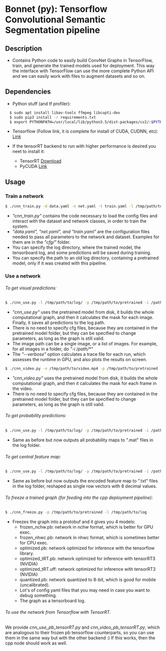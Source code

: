 # Bonnet (py): Tensorflow Convolutional Semantic Segmentation pipeline

## Description

- Contains Python code to easily build ConvNet Graphs in TensorFlow,
train, and generate the trained models used for deployment. This way the
interface with TensorFlow can use the more complete Python API and we can easily
work with files to augment datasets and so on.

## Dependencies

- Python stuff (and tf profiler):
  
```sh
  $ sudo apt install libav-tools ffmpeg libcupti-dev
  $ sudo pip3 install -r requirements.txt
  $ export PYTHONPATH=/usr/local/lib/python3.5/dist-packages/cv2/:$PYTHONPATH # Needed if you have ROS Kinetic installed
```

- Tensorflow (Follow link, it is complete for install of CUDA, CUDNN, etc): [Link](https://www.tensorflow.org/install/install_linux)

- If the tensorRT backend to run with higher performance is desired you neet to install it:
  - TensorRT [Download](https://developer.nvidia.com/nvidia-tensorrt-download)
  - PyCUDA [Link](https://wiki.tiker.net/PyCuda/Installation/Linux)

## Usage

### Train a network

```sh
$ ./cnn_train.py -d data.yaml -n net.yaml -t train.yaml -l /tmp/path/to/log/ -p /tmp/path/to/pretrained
```

- _"cnn_train.py"_ contains the code necessary to load the config files and interact with the dataset and network classes, in order to train the system.
- _"data.yaml", "net.yaml", and "train.yaml"_ are the configuration files needed to pass all parameters to the network and dataset. Examples for them are in the _"cfg/"_ folder.
- You can specify the log directory, where the trained model, the tensorboard log, and some predictions will be saved during training.
- You can specify the path to an old log directory, containing a pretrained model, only if it was created with this pipeline.

### Use a network

###### To get visual predictions:

```sh
$ ./cnn_use.py -l /tmp/path/to/log/ -p /tmp/path/to/pretrained -i /path/to/image
```

  - _"cnn_use.py"_ uses the pretrained model from disk, it builds the whole computational graph, and then it calculates the mask for each image. Finally, it saves all predictions to the log path.
  - There is no need to specify cfg files, because they are contained in the pretrained model folder, but they can be specified to change parameters, as long as the graph is still valid.
  - The image path can be a single image, or a list of images. For example, for all images in a folder, do _"-i /path/\*"_
  - The _"--verbose"_ option calculates a trace file for each run, which assesses the runtime in GPU, and also plots the results on screen.

```sh
$ ./cnn_video.py -v /tmp/path/to/video.mp4 -p /tmp/path/to/pretrained 
```

  - _"cnn_video.py"_ uses the pretrained model from disk, it builds the whole computational graph, and then it calculates the mask for each frame in the video.
  - There is no need to specify cfg files, because they are contained in the pretrained model folder, but they can be specified to change parameters, as long as the graph is still valid.


###### To get probability predictions:

```sh
$ ./cnn_use.py -l /tmp/path/to/log/ -p /tmp/path/to/pretrained -i /path/to/image --probs
```

  - Same as before but now outputs all probability maps to ".mat" files in the log folder.

###### To get central feature map:

```sh
$ ./cnn_use.py -l /tmp/path/to/log/ -p /tmp/path/to/pretrained -i /path/to/image --code
```

  - Same as before but now outputs the encoded feature map to ".txt" files in the log folder, reshaped as single row vectors with 8 decimal values.

###### To freeze a trained graph (for feeding into the cpp deployment pipeline):

```sh
$ ./cnn_freeze.py -p /tmp/path/to/pretrained -l /tmp/path/to/log
```

  - Freezes the graph into a protobuf and it gives you 4 models:
    - frozen_nchw.pb: network in nchw format, which is better for GPU exec.
    - frozen_nhwc.pb: network in nhwc format, which is sometimes better for CPU exec.
    - optimized.pb:   network optimized for inference with the tensorflow library.
    - optimized_tRT.pb: network optimized for inference with tensorRT3 (NVIDIA)
    - optimized_tRT.uff: network optimized for inference with tensorRT3 (NVIDIA) 
    - quantized.pb:   network quantized to 8-bit, which is good for mobile (uncalibrated).
    - Lot's of config yaml files that you may need in case you want to debug something.
    - The graph as a tensorboard log.

###### To use the network from Tensorflow with TensorRT.

We provide _*cnn_use_pb_tensorRT.py*_ and _*cnn_video_pb_tensorRT.py*_, which
are analogous to their frozen pb tensorflow counterparts, so you can use them in
the same way but with the other backend :) If this works, then the cpp node
should work as well.